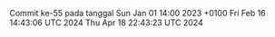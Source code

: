 Commit ke-55 pada tanggal Sun Jan 01 14:00 2023 +0100
Fri Feb 16 14:43:06 UTC 2024
Thu Apr 18 22:43:23 UTC 2024
